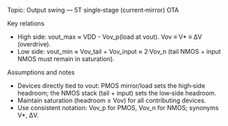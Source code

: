 Topic: Output swing — 5T single‑stage (current‑mirror) OTA

Key relations
- High side: vout_max ≈ VDD - Vov_p(load at vout). Vov ≡ V* ≡ ΔV (overdrive).
- Low side: vout_min ≈ Vov_tail + Vov_input ≈ 2·Vov_n (tail NMOS + input NMOS must remain in saturation).

Assumptions and notes
- Devices directly tied to vout: PMOS mirror/load sets the high‑side headroom; the NMOS stack (tail + input) sets the low‑side headroom.
- Maintain saturation (headroom ≥ Vov) for all contributing devices.
- Use consistent notation: Vov_p for PMOS, Vov_n for NMOS; synonyms V*, ΔV.
